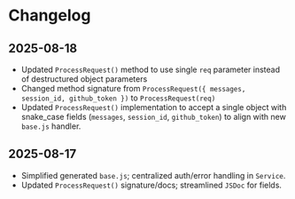 # Changelog

## 2025-08-18

- Updated `ProcessRequest()` method to use single `req` parameter instead of
  destructured object parameters
- Changed method signature from
  `ProcessRequest({ messages, session_id, github_token })` to
  `ProcessRequest(req)`
- Updated `ProcessRequest()` implementation to accept a single object with
  snake_case fields (`messages`, `session_id`, `github_token`) to align with new
  `base.js` handler.

## 2025-08-17

- Simplified generated `base.js`; centralized auth/error handling in `Service`.
- Updated `ProcessRequest()` signature/docs; streamlined `JSDoc` for fields.
